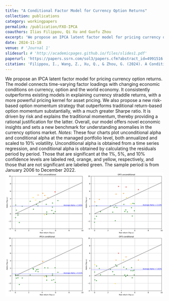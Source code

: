```yaml
---
title: "A Conditional Factor Model for Currency Option Returns"
collection: publications
category: workingpapers
permalink: /publication/FXO-IPCA
coauthors: Ilias Filippou, Qi Xu and Guofu Zhou
excerpt: 'We propose an IPCA latent factor model for pricing currency option returns. The model connects time-varying factor loadings with changing economic conditions on currency, option and the world economy. It consistently outperforms existing models in explaining currency straddle returns, with a more powerful pricing kernel for asset pricing. We also propose a new risk-based option momentum strategy that outperforms traditional return-based option momentum substantially, with a much greater Sharpe ratio. It is driven by risk and explains the traditional momentum, thereby providing a rational justification for the latter. Overall, our model offers novel economic insights and sets a new benchmark for understanding anomalies in the currency options market.'
date: 2024-11-18
venue: # 'Journal 1'
slidesurl: # 'http://academicpages.github.io/files/slides1.pdf'
paperurl: 'https://papers.ssrn.com/sol3/papers.cfm?abstract_id=4991516'
citation: 'Filippou, I., Wang, Z., Xu, Q., & Zhou, G. (2024). A Conditional Factor Model for Currency Option Returns. Available at SSRN.'
---
```


We propose an IPCA latent factor model for pricing currency option returns. The model connects time-varying factor loadings with changing economic conditions on currency, option and the world economy. It consistently outperforms existing models in explaining currency straddle returns, with a more powerful pricing kernel for asset pricing. We also propose a new risk-based option momentum strategy that outperforms traditional return-based option momentum substantially, with a much greater Sharpe ratio. It is driven by risk and explains the traditional momentum, thereby providing a rational justification for the latter. Overall, our model offers novel economic insights and sets a new benchmark for understanding anomalies in the currency options market.
*Notes*: These four charts plot unconditional alpha and conditional alpha at the managed portfolio level, both annualized and scaled to 10\% volatility. Unconditional alpha is obtained from a time series regression, and conditional alpha is obtained by calculating the residuals period by period. Those that are significant at the 1\%, 5\%, and 10\% confidence levels are labeled red, orange, and yellow, respectively, and those that are not significant are labeled green. The sample period is from January 2006 to December 2022.<br/><img src='/images/IPCA.png'>
